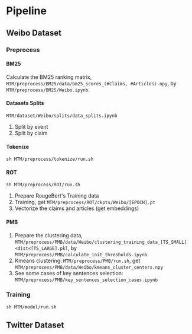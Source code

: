 # Pipeline

## Weibo Dataset

### Preprocess

#### BM25

Calculate the BM25 ranking matrix, `MTM/preprocess/BM25/data/bm25_scores_(#Claims, #Articles).npy`, by `MTM/preprocess/BM25/Weibo.ipynb`.

#### Datasets Splits

`MTM/dataset/Weibo/splits/data_splits.ipynb`

1. Split by event
2. Split by claim

#### Tokenize

`sh MTM/preprocess/tokenize/run.sh`

#### ROT

`sh MTM/preprocess/ROT/run.sh`

1. Prepare RougeBert's Training data
2. Training, get `MTM/preprocess/ROT/ckpts/Weibo/[EPOCH].pt`
3. Vectorize the claims and articles (get embeddings)

#### PMB

1. Prepare the clustering data, `MTM/preprocess/PMB/data/Weibo/clustering_training_data_[TS_SMALL]<dist<[TS_LARGE].pkl`, by `MTM/preprocess/PMB/calculate_init_thresholds.ipynb`.
2. Kmeans clustering: `MTM/preprocess/PMB/run.sh`, get `MTM/preprocess/PMB/data/Weibo/kmeans_cluster_centers.npy`
3. See some cases of key sentences selection: `MTM/preprocess/PMB/key_sentences_selection_cases.ipynb`

### Training

`sh MTM/model/run.sh`

## Twitter Dataset